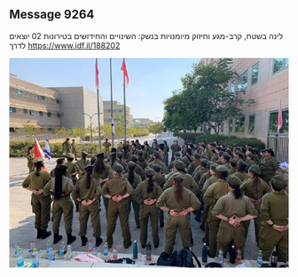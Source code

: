 ## Message 9264

לינה בשטח, קרב-מגע וחיזוק מיומנויות בנשק:
השינויים והחידושים בטירונות 02 יוצאים לדרך
https://www.idf.il/188202

![Photo](./9264/9264_photo.jpg)
